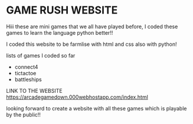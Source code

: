 ﻿# GAME RUSH WEBSITE 

Hiii these are mini games that we all have played before, I coded these games to learn the language python better!!

I coded this website to be farmlise with html and css also with python! 

lists of games I coded so far
- connect4
- tictactoe
- battleships 

LINK TO THE WEBSITE
https://arcadegamedown.000webhostapp.com/index.html

looking forward to create a website with all these games which is playable by the public!!
